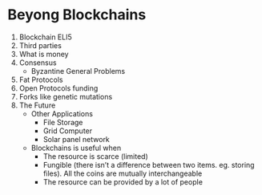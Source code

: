 # Beyong Blockchains

1. Blockchain ELI5
2. Third parties
3. What is money
4. Consensus
    - Byzantine General Problems
5. Fat Protocols
6. Open Protocols funding
7. Forks like genetic mutations
8. The Future
    - Other Applications
        - File Storage
        - Grid Computer
        - Solar panel network
    - Blockchains is useful when
        - The resource is scarce (limited)
        - Fungible (there isn’t a difference between two items. eg. storing files). All the coins are mutually interchangeable
        - The resource can be provided by a lot of people
